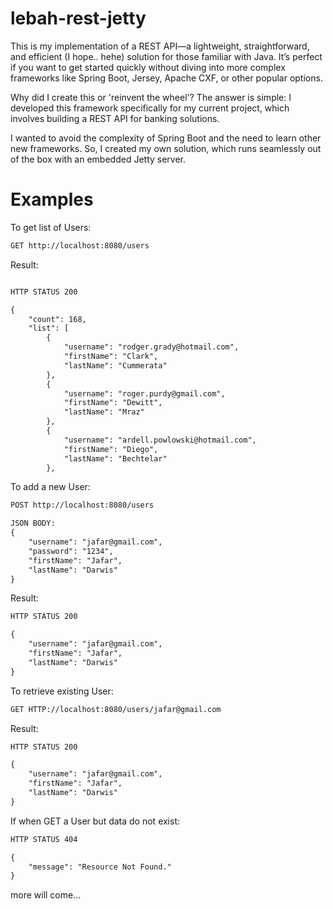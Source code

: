 # lebah-rest-jetty

This is my implementation of a REST API—a lightweight, straightforward, and efficient (I hope.. hehe) solution for those familiar with Java. It’s perfect if you want to get started quickly without diving into more complex frameworks like Spring Boot, Jersey, Apache CXF, or other popular options.

Why did I create this or 'reinvent the wheel'? The answer is simple: I developed this framework specifically for my current project, which involves building a REST API for banking solutions.

I wanted to avoid the complexity of Spring Boot and the need to learn other new frameworks. So, I created my own solution, which runs seamlessly out of the box with an embedded Jetty server.

# Examples

To get list of Users:

``` markdown
GET http://localhost:8080/users
```

Result:

```markdown

HTTP STATUS 200

{
    "count": 168,
    "list": [
        {
            "username": "rodger.grady@hotmail.com",
            "firstName": "Clark",
            "lastName": "Cummerata"
        },
        {
            "username": "roger.purdy@gmail.com",
            "firstName": "Dewitt",
            "lastName": "Mraz"
        },
        {
            "username": "ardell.powlowski@hotmail.com",
            "firstName": "Diego",
            "lastName": "Bechtelar"
        },
```

To add a new User:

```markdown
POST http://localhost:8080/users

JSON BODY:
{
    "username": "jafar@gmail.com",
    "password": "1234",
    "firstName": "Jafar",
    "lastName": "Darwis"
}
```

Result:
```markdown
HTTP STATUS 200

{
    "username": "jafar@gmail.com",
    "firstName": "Jafar",
    "lastName": "Darwis"
}
```

To retrieve existing User:

```markdown
GET HTTP://localhost:8080/users/jafar@gmail.com
```

Result:

```markdown
HTTP STATUS 200

{
    "username": "jafar@gmail.com",
    "firstName": "Jafar",
    "lastName": "Darwis"
}
```

If when GET a User but data do not exist:

```markdown
HTTP STATUS 404

{
    "message": "Resource Not Found."
}
```


more will come...
        

